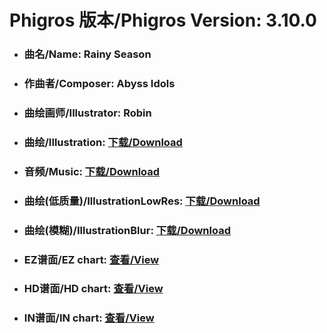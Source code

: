 
# Phigros 版本/Phigros Version:  3.10.0

- ### __曲名/Name:  Rainy Season__

- ### __作曲者/Composer:  Abyss Idols__

- ### __曲绘画师/Illustrator:  Robin__

- ### __曲绘/Illustration:  [下载/Download](https://github.com/Po6647A/WebAssests/releases/download/3.10.0/1067.png)__

- ### __音频/Music:  [下载/Download](https://github.com/Po6647A/WebAssests/releases/download/3.10.0/1728.ogg)__

- ### __曲绘(低质量)/IllustrationLowRes:  [下载/Download](https://github.com/Po6647A/WebAssests/releases/download/3.10.0/1559.png)__

- ### __曲绘(模糊)/IllustrationBlur:  [下载/Download](https://github.com/Po6647A/WebAssests/releases/download/3.10.0/0)__


- ### __EZ谱面/EZ chart:  [查看/View](./EZ.json/index.html)__

- ### __HD谱面/HD chart:  [查看/View](./HD.json/index.html)__

- ### __IN谱面/IN chart:  [查看/View](./IN.json/index.html)__
